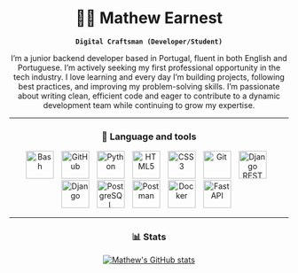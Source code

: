 <div align="center">

# 👨‍💻 Mathew Earnest

**`Digital Craftsman (Developer/Student)`**

I’m a junior backend developer based in Portugal, fluent in both English and Portuguese. I’m actively seeking my first professional opportunity in the tech industry. I love learning and every day I’m building projects, following best practices, and improving my problem-solving skills. I’m passionate about writing clean, efficient code and eager to contribute to a dynamic development team while continuing to grow my expertise.

---

### 🧰 Language and tools

<img alt="Bash" width="50px" style="padding-right:10px;" src="https://cdn.jsdelivr.net/gh/devicons/devicon/icons/bash/bash-original.svg"/>
<img alt="GitHub" width="50px" style="padding-right:10px;" src="https://cdn.jsdelivr.net/gh/devicons/devicon/icons/github/github-original.svg" />
<img alt="Python" width="50px" style="padding-right:10px;" src="https://cdn.jsdelivr.net/gh/devicons/devicon/icons/python/python-plain.svg" />
<img alt="HTML5" width="50px" style="padding-right:10px;" src="https://cdn.jsdelivr.net/gh/devicons/devicon/icons/html5/html5-plain.svg" />
<img alt="CSS3" width="50px" style="padding-right:10px;" src="https://cdn.jsdelivr.net/gh/devicons/devicon/icons/css3/css3-plain.svg" />
<img alt="Git" width="50px" style="padding-right:10px;" src="https://cdn.jsdelivr.net/gh/devicons/devicon/icons/git/git-original.svg" />
<img alt="Django REST" width="50px" style="padding-right:10px;" src="https://cdn.jsdelivr.net/gh/devicons/devicon@latest/icons/djangorest/djangorest-original-wordmark.svg" />
<img alt="Django" width="50px" style="padding-right:10px;" src="https://cdn.jsdelivr.net/gh/devicons/devicon@latest/icons/django/django-plain-wordmark.svg" />
<img alt="PostgreSQL" width="50px" style="padding-right:10px;" src="https://cdn.jsdelivr.net/gh/devicons/devicon@latest/icons/postgresql/postgresql-original.svg" />
<img alt="Postman" width="50px" style="padding-right:10px;" src="https://cdn.jsdelivr.net/gh/devicons/devicon@latest/icons/postman/postman-original.svg" />
<img alt="Docker" width="50px" style="padding-right:10px;" src="https://cdn.jsdelivr.net/gh/devicons/devicon@latest/icons/docker/docker-original-wordmark.svg" />
<img alt="FastAPI" width="50px" style="padding-right:10px;" src="https://cdn.jsdelivr.net/gh/devicons/devicon@latest/icons/fastapi/fastapi-original.svg" />

---

### 📊 Stats

[![Mathew's GitHub stats](https://github-readme-stats.vercel.app/api?username=Mathew4real)](https://github.com/Mathew4real/github-readme-stats)

</div>
